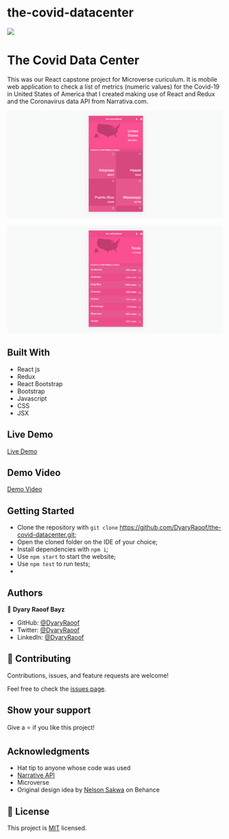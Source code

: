 # the-covid-datacenter

![](https://img.shields.io/badge/Microverse-blueviolet)

# The Covid Data Center

This was our React capstone project for Microverse curiculum. It is mobile web application to check a list of metrics (numeric values) for the Covid-19 in United States of America that I created making use of React and Redux and the Coronavirus data API from Narrativa.com.

![screenshot](./screenshot1.png)

![screenshot](./screenshot2.png)

## Built With

- React js
- Redux
- React Bootstrap 
- Bootstrap
- Javascript
- CSS
- JSX

## Live Demo
[Live Demo](https://objective-pasteur-0b310b.netlify.app/)

## Demo Video
[Demo Video](https://www.loom.com/share/6b894b02e57d472cb6eb2375e188fa11)

## Getting Started

- Clone the repository with `git clone` https://github.com/DyaryRaoof/the-covid-datacenter.git;
- Open the cloned folder on the IDE of your choice;
- Install dependencies with `npm i`;
- Use `npm start` to start the website;
- Use `npm test` to run tests;
- 
## Authors

👤 **Dyary Raoof Bayz**

- GitHub: [@DyaryRaoof](https://github.com/DyaryRaoof)
- Twitter: [@DyaryRaoof](https://twitter.com/DyaryRaoof)
- LinkedIn: [@DyaryRaoof](https://linkedin.com/in/DyaryRaoof)


## 🤝 Contributing

Contributions, issues, and feature requests are welcome!

Feel free to check the [issues page](../../issues/).

## Show your support

Give a ⭐️ if you like this project!

## Acknowledgments

- Hat tip to anyone whose code was used
- [Narrative API](https://covid19tracking.narrativa.com/index_en.html)
- Microverse
- Original design idea by [Nelson Sakwa](https://www.behance.net/sakwadesignstudio) on Behance

## 📝 License

This project is [MIT](./MIT.md) licensed.

